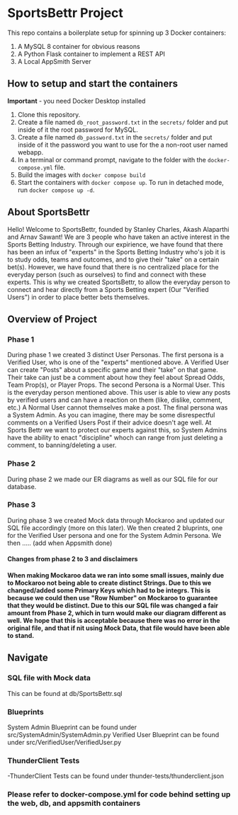 # SportsBettr Project

This repo contains a boilerplate setup for spinning up 3 Docker containers: 
1. A MySQL 8 container for obvious reasons
1. A Python Flask container to implement a REST API
1. A Local AppSmith Server

## How to setup and start the containers
**Important** - you need Docker Desktop installed

1. Clone this repository.  
1. Create a file named `db_root_password.txt` in the `secrets/` folder and put inside of it the root password for MySQL. 
1. Create a file named `db_password.txt` in the `secrets/` folder and put inside of it the password you want to use for the a non-root user named webapp. 
1. In a terminal or command prompt, navigate to the folder with the `docker-compose.yml` file.  
1. Build the images with `docker compose build`
1. Start the containers with `docker compose up`.  To run in detached mode, run `docker compose up -d`. 

## About SportsBettr
Hello! Welcome to SportsBettr, founded by Stanley Charles, Akash Alaparthi and Arnav Sawant! We are 3 people who have taken an active interest in the Sports Betting Industry. Through our expirience, we have found that there has been an infux of "experts" in the Sports Betting Industry who's job it is to study odds, teams and outcomes, and to give their "take" on a certain bet(s). However, we have found that there is no centralized place for the everyday person (such as ourselves) to find and connect with these experts. This is why we created SportsBettr, to allow the everyday person to connect and hear directly from a Sports Betting expert (Our "Verified Users") in order to place better bets themselves. 

## Overview of Project
### Phase 1
During phase 1 we created 3 distinct User Personas. The first persona is a Verified User, who is one of the "experts" mentioned above. A Verified User can create "Posts" about a specific game and their "take" on that game. Their take can just be a comment about how they feel about Spread Odds, Team Prop(s), or Player Props. The second Persona is a Normal User. This is the everyday person mentioned above. This user is able to view any posts by verified users and can have a reaction on them (like, dislike, comment, etc.) A Normal User cannot themselves make a post. The final persona was a System Admin. As you can imagine, there may be some disrespectful comments on a Verified Users Post if their advice doesn't age well. At Sports Bettr we want to protect our experts against this, so System Admins have the ability to enact "discipline" whoch can range from just deleting a comment, to banning/deleting a user.

### Phase 2
During phase 2 we made our ER diagrams as well as our SQL file for our database. 

### Phase 3
During phase 3 we created Mock data through Mockaroo and updated our SQL file accordingly (more on this later). We then created 2 bluprints, one for the Verified User persona and one for the System Admin Persona. We then ..... (add when Appsmith done)

#### Changes from phase 2 to 3 and disclaimers
#### When making Mockaroo data we ran into some small issues, mainly due to Mockaroo not being able to create distinct Strings. Due to this we changed/added some Primary Keys which had to be integrs. This is because we could then use "Row Number" on Mockaroo to guarantee that they would be distinct. Due to this our SQL file was changed a fair amount from Phase 2, which in turn would make our diagram different as well. We hope that this is acceptable because there was no error in the original file, and that if nit using Mock Data, that file would have been able to stand.


## Navigate

### SQL file with Mock data
This can be found at db/SportsBettr.sql

### Blueprints
System Admin Blueprint can be found under src/SystemAdmin/SystemAdmin.py
Verified User Blueprint can be found under src/VerifiedUser/VerifiedUser.py

### ThunderClient Tests
-ThunderClient Tests can be found under thunder-tests/thunderclient.json

### Please refer to docker-compose.yml for code behind setting up the web, db, and appsmith containers

